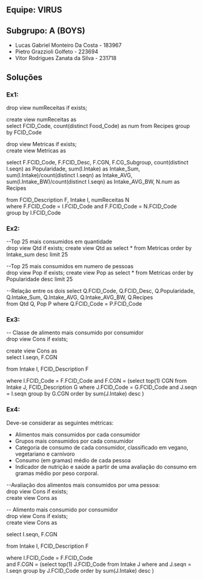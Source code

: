 ## Equipe: VIRUS


## Subgrupo: A  (BOYS)

- Lucas Gabriel Monteiro Da Costa - 183967 
- Pietro Grazzioli Golfeto - 223694 
- Vitor Rodrigues Zanata da Silva - 231718 

## Soluções

### Ex1:
  drop view numReceitas if exists;
  
  create view numReceitas as  
  select FCID_Code, count(distinct Food_Code) as num from Recipes group by FCID_Code
  
  drop view Metricas if exists;  
  create view Metricas as  
  
  select F.FCID_Code, F.FCID_Desc, F.CGN, F.CG_Subgroup,
  count(distinct I.seqn) as Popularidade, sum(I.Intake) as Intake_Sum,
  sum(I.Intake)/count(distinct I.seqn) as Intake_AVG,
  sum(I.Intake_BW)/count(distinct I.seqn) as Intake_AVG_BW,
  N.num as Recipes
  
  from FCID_Description F, Intake I, numReceitas N  
  where F.FCID_Code = I.FCID_Code and F.FCID_Code = N.FCID_Code  
  group by I.FCID_Code

### Ex2:
  --Top 25 mais consumidos em quantidade  
  drop view Qtd if exists;
  create view Qtd as select * from Metricas order by Intake_sum desc limit 25

  --Top 25 mais consumidos em numero de pessoas  
  drop view Pop if exists;
  create view Pop as select * from Metricas order by Popularidade desc limit 25

  --Relação entre os dois
  select Q.FCID_Code, Q.FCID_Desc, Q.Popularidade, Q.Intake_Sum, Q.Intake_AVG, Q.Intake_AVG_BW, Q.Recipes  
  from Qtd Q, Pop P where Q.FCID_Code = P.FCID_Code

### Ex3:
  -- Classe de alimento mais consumido por consumidor  
  drop view Cons if exists;
  
  create view Cons as    
  select I.seqn, F.CGN
  
  from Intake I, FCID_Description F
  
  where I.FCID_Code = F.FCID_Code
  and F.CGN = (select top(1) CGN from Intake J, FCID_Description G
               where J.FCID_Code = G.FCID_Code and J.seqn = I.seqn
               group by G.CGN
               order by sum(J.Intake) desc
              )


### Ex4:
  Deve-se considerar as seguintes métricas:

* Alimentos mais consumidos por cada consumidor
* Grupos mais consumidos por cada consumidor 
* Categoria de consumo de cada consumidor, classificado em vegano, vegetariano e carnívoro
* Consumo (em gramas) médio de cada pessoa
* Indicador de nutrição e saúde a partir de uma avaliação do consumo em gramas médio por peso corporal.

--Avaliação dos alimentos mais consumidos por uma pessoa:  
drop view Cons if exists;  
create view Cons as



  -- Alimento mais consumido por consumidor  
  drop view Cons if exists;  
  create view Cons as
  
  select I.seqn, F.CGN
  
  from Intake I, FCID_Description F
  
  where I.FCID_Code = F.FCID_Code  
  and F.CGN = (select top(1) J.FCID_Code from Intake J
               where and J.seqn = I.seqn
               group by J.FCID_Code
               order by sum(J.Intake) desc
              )
